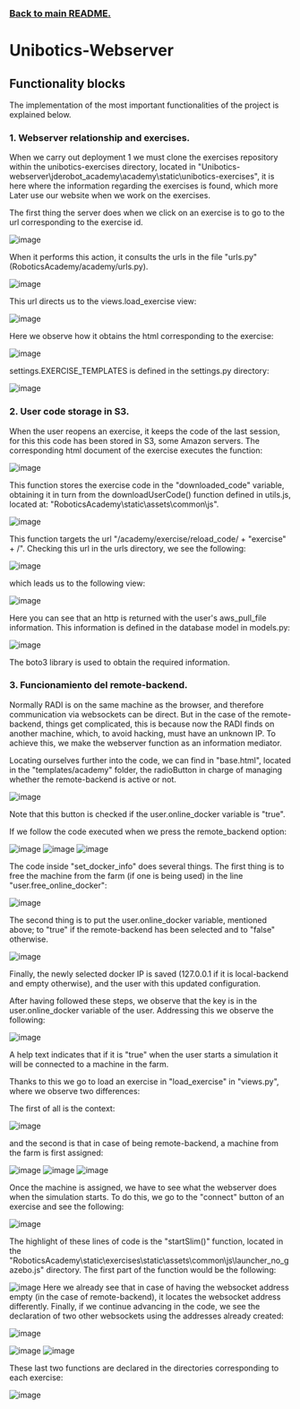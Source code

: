 

### [Back to main README.][]

[Back to main README.]: ../README.md


# Unibotics-Webserver


## Functionality blocks
The implementation of the most important functionalities of the project is explained below.

### 1. Webserver relationship and exercises.
When we carry out deployment 1 we must clone the exercises repository within the unibotics-exercises directory, located in "Unibotics-webserver\jderobot_academy\academy\static\unibotics-exercises", it is here where the information regarding the exercises is found, which more Later use our website when we work on the exercises.

The first thing the server does when we click on an exercise is to go to the url corresponding to the exercise id.

![image](https://user-images.githubusercontent.com/60990208/155314503-d8ff8b75-ce77-4c05-8d5e-714f4d3e8b08.png)

When it performs this action, it consults the urls in the file "urls.py" (RoboticsAcademy/academy/urls.py).

![image](https://user-images.githubusercontent.com/60990208/155315135-631d7c58-e93e-4ad7-94b9-006b3ca9089d.png)

This url directs us to the views.load_exercise view:

![image](https://user-images.githubusercontent.com/60990208/155315501-bb608757-1c02-4dd2-a6dd-f7dd8d8a6177.png)

Here we observe how it obtains the html corresponding to the exercise:

![image](https://user-images.githubusercontent.com/60990208/155315960-a754ad60-9b23-4936-93d7-3ee5ab1bb3a2.png)

settings.EXERCISE_TEMPLATES is defined in the settings.py directory:

![image](https://user-images.githubusercontent.com/60990208/155316426-10821fc5-7842-430e-b732-c00ac597df35.png)

### 2. User code storage in S3.
When the user reopens an exercise, it keeps the code of the last session, for this this code has been stored in S3, some Amazon servers.
The corresponding html document of the exercise executes the function:

![image](https://user-images.githubusercontent.com/60990208/155326543-ceff9f9a-c6f3-4532-967e-c7d0a3d27de0.png)

This function stores the exercise code in the "downloaded_code" variable, obtaining it in turn from the downloadUserCode() function defined in utils.js, located at:
 "RoboticsAcademy\static\assets\common\js".

 ![image](https://user-images.githubusercontent.com/60990208/155327026-329263fe-0b9b-49a6-ad18-9a9ee087ce6c.png)

This function targets the url "/academy/exercise/reload_code/ + "exercise" + /". Checking this url in the urls directory, we see the following:

![image](https://user-images.githubusercontent.com/60990208/155327809-f0ec1c3f-ecc0-4416-a61f-880db7b8a9f2.png)

which leads us to the following view:

![image](https://user-images.githubusercontent.com/60990208/155328006-4865c408-3614-4264-a057-313cf73851fe.png)

Here you can see that an http is returned with the user's aws_pull_file information.
This information is defined in the database model in models.py:

![image](https://user-images.githubusercontent.com/60990208/155328725-3c768208-e78c-426f-ab72-cd5a00aa7415.png)

The boto3 library is used to obtain the required information.


### 3. Funcionamiento del remote-backend.
Normally RADI is on the same machine as the browser, and therefore communication via websockets can be direct. But in the case of the remote-backend, things get complicated, this is because now the RADI finds on another machine, which, to avoid hacking, must have an unknown IP. To achieve this, we make the webserver function as an information mediator.

Locating ourselves further into the code, we can find in "base.html", located in the "templates/academy" folder, the radioButton in charge of managing whether the remote-backend is active or not.

![image](https://user-images.githubusercontent.com/60990208/156360806-3e31beb0-bf01-4188-a6c6-bfcb2e7a9d97.png)

Note that this button is checked if the user.online_docker variable is "true".

If we follow the code executed when we press the remote_backend option:

![image](https://user-images.githubusercontent.com/60990208/156361921-8edc6514-0058-4dca-b580-39e2b3978ce8.png)
![image](https://user-images.githubusercontent.com/60990208/156362060-7e967fb3-452c-438a-abe1-e664f39f52dd.png)
![image](https://user-images.githubusercontent.com/60990208/156364983-7f29c1a1-5934-4fdb-b390-54cce9273461.png)

The code inside "set_docker_info" does several things. The first thing is to free the machine from the farm (if one is being used) in the line "user.free_online_docker":

![image](https://user-images.githubusercontent.com/60990208/156365895-cc5e209c-afdc-4153-90bb-b5d2dcfa7348.png)

The second thing is to put the user.online_docker variable, mentioned above; to "true" if the remote-backend has been selected and to "false" otherwise.

![image](https://user-images.githubusercontent.com/60990208/156366367-7156724d-4da0-48e8-9135-7d8771364d5d.png)

Finally, the newly selected docker IP is saved (127.0.0.1 if it is local-backend and empty otherwise), and the user with this updated configuration.

After having followed these steps, we observe that the key is in the user.online_docker variable of the user. Addressing this we observe the following:

![image](https://user-images.githubusercontent.com/60990208/156367153-9be011bb-8142-4b36-a966-3a29ca6c35e1.png)

A help text indicates that if it is "true" when the user starts a simulation it will be connected to a machine in the farm.

Thanks to this we go to load an exercise in "load_exercise" in "views.py", where we observe two differences:

The first of all is the context:

![image](https://user-images.githubusercontent.com/60990208/156376275-d83bf5cd-a902-4546-9ea9-87b09273daf4.png)

and the second is that in case of being remote-backend, a machine from the farm is first assigned:

![image](https://user-images.githubusercontent.com/60990208/156376741-af7e04cf-31c2-44b2-943a-aca329accae1.png)
![image](https://user-images.githubusercontent.com/60990208/156376930-e701ea21-e322-4f29-be4f-505fe6ce27ea.png)
![image](https://user-images.githubusercontent.com/60990208/156377068-8faf4d37-ae46-4bdd-a798-c9c95bba64f1.png)

Once the machine is assigned, we have to see what the webserver does when the simulation starts. To do this, we go to the "connect" button of an exercise and see the following:

![image](https://user-images.githubusercontent.com/60990208/156770968-7041e9b9-27f3-4e2e-82a7-e27e75eeff83.png)

The highlight of these lines of code is the "startSlim()" function, located in the "RoboticsAcademy\static\exercises\static\assets\common\js\launcher_no_gazebo.js" directory.
The first part of the function would be the following:

![image](https://user-images.githubusercontent.com/60990208/156772204-096f5705-7465-44eb-bccd-421b442a456d.png)
Here we already see that in case of having the websocket address empty (in the case of remote-backend), it locates the websocket address differently.
Finally, if we continue advancing in the code, we see the declaration of two other websockets using the addresses already created:

![image](https://user-images.githubusercontent.com/60990208/156773602-244b001e-34f9-404d-92ac-1e99cc78fab5.png)

![image](https://user-images.githubusercontent.com/60990208/156773683-b954b365-7cb4-4dda-b255-939a5ee631d4.png)
![image](https://user-images.githubusercontent.com/60990208/156773800-e142290c-ff67-4aaf-ba40-2d00951f41c4.png)

These last two functions are declared in the directories corresponding to each exercise:

![image](https://user-images.githubusercontent.com/60990208/156774510-2f91f016-2c8d-4cdf-be04-b1292ae81f13.png)

